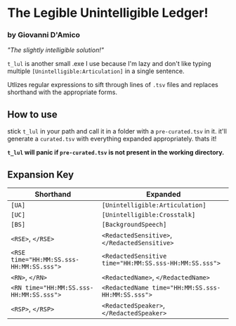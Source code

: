 # The Legible Unintelligible Ledger!
### by Giovanni D'Amico

*"The slightly intelligible solution!"*

`t_lul` is another small .exe I use because I'm lazy and don't like typing multiple `[Unintelligible:Articulation]` in a single sentence.

Utlizes regular expressions to sift through lines of `.tsv` files and replaces shorthand with the appropriate forms.

## How to use

stick `t_lul` in your path and call it in a folder with a `pre-curated.tsv` in it. it'll generate a `curated.tsv` with everything expanded appropriately. thats it! 

**`t_lul` will panic if `pre-curated.tsv` is not present in the working directory.**

## Expansion Key
Shorthand | Expanded
--|--
`[UA]` | `[Unintelligible:Articulation]`
`[UC]` | `[Unintelligible:Crosstalk]`
`[BS]` | `[BackgroundSpeech]`
`<RSE>`, `</RSE>` | `<RedactedSensitive>`,`</RedactedSensitive>`
`<RSE time="HH:MM:SS.sss-HH:MM:SS.sss">` | `<RedactedSensitive time="HH:MM:SS.sss-HH:MM:SS.sss">`
`<RN>`, `</RN>` | `<RedactedName>`, `</RedactedName>`
`<RN time="HH:MM:SS.sss-HH:MM:SS.sss">` |`<RedactedName time="HH:MM:SS.sss-HH:MM:SS.sss">`
`<RSP>`, `</RSP>` | `<RedactedSpeaker>`, `</RedactedSpeaker>` 